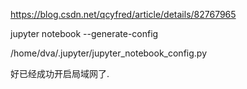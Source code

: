 https://blog.csdn.net/qcyfred/article/details/82767965

jupyter notebook --generate-config


/home/dva/.jupyter/jupyter_notebook_config.py


好已经成功开启局域网了.

